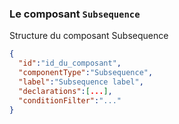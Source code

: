 ### Le composant `Subsequence`

Structure du composant Subsequence

```json
{
  "id":"id_du_composant",
  "componentType":"Subsequence",
  "label":"Subsequence label",
  "declarations":[...],
  "conditionFilter":"..."
}
```
